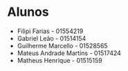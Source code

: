 # Alunos

* Filipi Farias - 01554219
* Gabriel Leão - 01514154
* Guilherme Marcello - 01528565
* Mateus Andrade Martins - 01517424
* Matheus Henrique - 01515159

